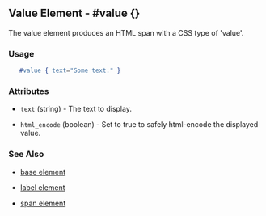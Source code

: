 <!-- dash: #value | Element | ###:Section -->



## Value Element - #value {}

The value element produces an HTML span with a CSS type of 'value'.

### Usage

```erlang
   #value { text="Some text." }

```

### Attributes

   * `text` (string) - The text to display.

   * `html_encode` (boolean) - Set to true to safely html-encode the displayed value.

### See Also

 *  [base element](./element_base.md)

 *  [label element](./label.md)

 *  [span element](./span.md)
